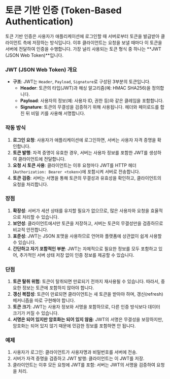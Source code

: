 # 토큰 기반 인증 (Token-Based Authentication)

토큰 기반 인증은 사용자가 애플리케이션에 로그인할 때 서버로부터 토큰을 발급받아 클라이언트 측에 저장하는 방식입니다. 이후 클라이언트는 요청을 보낼 때마다 이 토큰을 서버에 전달하여 인증을 수행합니다. 가장 널리 사용되는 토큰 형식 중 하나는 **JWT (JSON Web Token)**입니다.

### JWT (JSON Web Token) 개요
- **구조**: JWT는 `Header`, `Payload`, `Signature`로 구성된 3부분의 토큰입니다.
  - **Header**: 토큰의 타입(JWT)과 해싱 알고리즘(예: HMAC SHA256)을 정의합니다.
  - **Payload**: 사용자의 정보(예: 사용자 ID, 권한 등)와 같은 클레임을 포함합니다.
  - **Signature**: 토큰의 무결성을 검증하기 위해 사용됩니다. 헤더와 페이로드를 합친 뒤 비밀 키를 사용해 서명합니다.
  
### 작동 방식
1. **로그인 요청**: 사용자가 애플리케이션에 로그인하면, 서버는 사용자 자격 증명을 확인합니다.
2. **토큰 발행**: 자격 증명이 유효한 경우, 서버는 사용자 정보를 포함한 JWT를 생성하여 클라이언트에 전달합니다.
3. **요청 시 토큰 사용**: 클라이언트는 이후 요청마다 JWT를 HTTP 헤더(`Authorization: Bearer <token>`)에 포함시켜 서버로 전송합니다.
4. **토큰 검증**: 서버는 서명을 통해 토큰의 무결성과 유효성을 확인하고, 클라이언트의 요청을 처리합니다.

### 장점
1. **확장성**: 서버가 세션 상태를 유지할 필요가 없으므로, 많은 사용자와 요청을 효율적으로 처리할 수 있습니다.
2. **보안성**: 클라이언트에서만 토큰을 저장하고, 서버는 토큰의 무결성만을 검증하므로 비교적 안전합니다.
3. **표준성**: JWT는 JSON 포맷을 사용하므로 언어와 플랫폼에 상관없이 쉽게 사용할 수 있습니다.
4. **간단하고 자기 포함적인 부분**: JWT는 자체적으로 필요한 정보를 모두 포함하고 있어, 추가적인 서버 상태 저장 없이 인증 정보를 제공할 수 있습니다.

### 단점
1. **토큰 탈취 위험**: 토큰이 탈취되면 만료되기 전까지 재사용될 수 있습니다. 따라서, 중요한 정보는 토큰에 포함하지 않아야 합니다.
2. **갱신 복잡성**: 토큰이 만료되면 클라이언트는 새 토큰을 받아야 하며, 갱신(refresh) 메커니즘을 따로 구현해야 합니다.
3. **토큰 크기**: JWT는 사용자 정보와 서명을 포함하므로, 다른 인증 방식보다 데이터 크기가 커질 수 있습니다.
4. **서명은 되어 있지만 암호화는 되어 있지 않음**: JWT의 서명은 무결성을 보장하지만, 암호화는 되어 있지 않기 때문에 민감한 정보를 포함하면 안 됩니다. 

### 예제
1. 사용자가 로그인: 클라이언트가 사용자명과 비밀번호를 서버에 전송.
2. 서버가 자격 증명을 검증하고 JWT 발행: 클라이언트는 이 JWT를 저장.
3. 클라이언트는 이후 모든 요청에 JWT를 포함: 서버는 JWT의 서명을 검증하여 요청을 처리.

